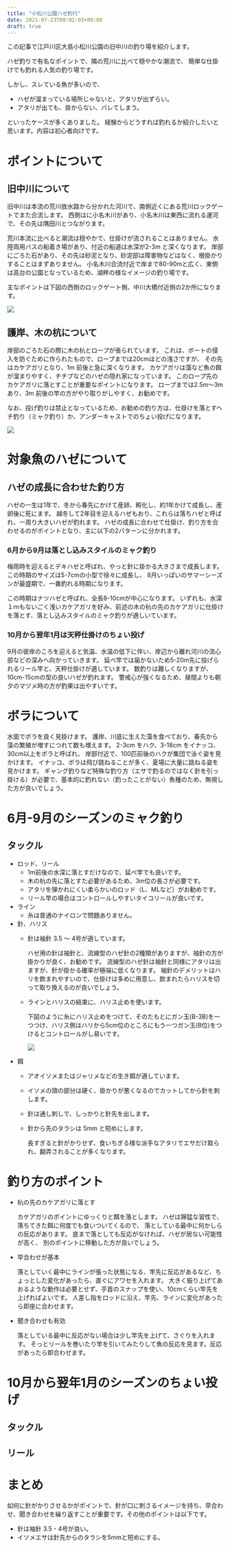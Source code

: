 ```yaml
---
title: "小松川公園ハゼ釣行"
date: 2021-07-23T09:02:03+09:00
draft: true
---
```


この記事で江戸川区大島小松川公園の旧中川の釣り場を紹介します。

ハゼ釣りで有名なポイントで、隣の荒川に比べて穏やかな潮流で、
簡単な仕掛けでも釣れる人気の釣り場です。

しかし、スレている魚が多いので、

* ハゼが溜まっている場所じゃないと、アタリが出ずらい。
* アタリが出ても、掛からない、バレてしまう。
 
といったケースが多くありました。
経験からどうすれば釣れるか紹介したいと思います。内容は初心者向けです。

# ポイントについて

## 旧中川について

旧中川は本流の荒川放水路から分かれた河川で、南側近くにある荒川ロックゲートでまた合流します。
西側はに小名木川があり、小名木川は東西に流れる運河で、その先は隅田川とつながります。

荒川本流に比べると潮流は穏やかで、仕掛けが流されることはありません。
水陸両用バスの船着き場があり、付近の船道は水深が2-3m と深くなります。
岸部にごろた石があり、その先は砂泥となり、砂泥部は障害物などはなく、根掛かりすることはまずありません。
小名木川合流付近で岸まで80-90mと広く、東側は高台の公園となっているため、湖畔の様なイメージの釣り場です。

主なポイントは下図の西側のロックゲート側、中川大橋付近側の2か所になります。

![](2021-07-23-09-55-37.png)

## 護岸、木の杭について

岸部のごろた石の際に木の杭とロープが張られています。
これは、ボートの侵入を防ぐために作られたもので、ロープまでは20cmほどの浅さですが、
その先はカケアガリとなり、1m 前後と急に深くなります。
カケアガリは藻など魚の餌が溜まりやすく、チチブなどのハゼの隠れ家になっています。
このロープ先のカケアガリに落とすことが重要なポイントになります。
ロープまでは2.5m～3mあり、3m 前後の竿の方がやり取りがしやすく、お勧めです。

なお、投げ釣りは禁止となっているため、お勧めの釣り方は、仕掛けを落とすヘチ釣り（ミャク釣り）か、アンダーキャストでのちょい投げになります。

![](2021-07-23-16-55-57.png)

# 対象魚のハゼについて

## ハゼの成長に合わせた釣り方

ハゼの一生は1年で、冬から春先にかけて産卵、孵化し、約1年かけて成長し、産卵後に死にます。
越冬して2年目を迎えるハゼもおり、これらは落ちハゼと呼ばれ、一周り大きいハゼが釣れます。
ハゼの成長に合わせて仕掛け、釣り方を合わせるのがポイントとなり、主に以下の2パターンに分かれます。

### 6月から9月は落とし込みスタイルのミャク釣り

梅雨時を迎えるとデキハゼと呼ばれ、やっと針に掛かる大きさまで成長します。
この時期のサイズは5-7cmの小型で徐々に成長し、
8月いっぱいのサマーシーズンが最盛期で、一番釣れる時期になります。

この時期はナツハゼと呼ばれ、全長8-10cmが中心になります。
いずれも、水深１ｍもないごく浅いカケアガリを好み、前述の木の杭の先のカケアガリに仕掛けを落とす、落とし込みスタイルのミャク釣りが適しいています。

### 10月から翌年1月は天秤仕掛けのちょい投げ

9月の彼岸のころを迎えると気温、水温の低下に伴い、岸辺から離れ河川の流心部などの深みへ向かっていきます。
延べ竿では届かないため5-20m先に投げられるリール竿と、天秤仕掛けが適しています。
数釣りは難しくなりますが、10cm-15cmの型の良いハゼが釣れます。
警戒心が強くなるため、昼間よりも朝夕のマヅメ時の方が釣果は出やすいです。

# ボラについて

水面でボラを良く見掛けます。
護岸、川底に生えた藻を食べており、春先から藻の繁殖が増すにつれて数も増えます。
2-3cm をハク、3-18cm をイナッコ、 30cm以上をボラと呼ばれ、
岸部付近で、100匹前後のハクが集団で泳ぐ姿を見かけます。
イナッコ、ボラは飛び跳ねることが多く、夏場に大量に跳ねる姿を見かけます。
ギャング釣りなど特殊な釣り方（エサで釣るのではなく針を引っ掛ける）が必要で、基本的に釣れない（釣ったことがない）魚種のため、無視した方が良いでしょう。


# 6月-9月のシーズンのミャク釣り

## タックル

* ロッド、リール
  * 1m前後の水深に落とすだけなので、延べ竿でも良いです。
  * 木の杭の先に落とすた必要があるため、3m位の長さが必要です。
  * アタリを弾かれにくい柔らかいのロッド（L、MLなど）がお勧めです。
  * リール竿の場合はコントロールしやすいタイコリールが良いです。
* ライン
  * 糸は普通のナイロンで問題ありません。
* 針、ハリス
  * 針は袖針 3.5 ～ 4号が適しています。

      ハゼ用の針は袖針と、流線型のハゼ針の2種類がありますが、袖針の方が掛かりが良く、お勧めです。
      流線型のハゼ針は袖針と同様にアタリは出ますが、針が掛かる確率が極端に低くなります。
      袖針のデメリットはハリを飲まれやすいので、仕掛けは多めに用意し、飲まれたらハリスを切って取り換えるのが良いでしょう。
  * ラインとハリスの結束に、ハリス止めを使います。
  
    下図のように糸にハリス止めをつけて、そのたもとにガン玉(B-3B)を一つつけ、ハリス側はハリから5cm位のところにもう一つガン玉(B位)をつけるとコントロールがし易いです。

      ![](2021-07-23-10-37-11.png)
* 餌
  * アオイソメまたはジャリメなどの生き餌が適しています。
  * イソメの頭の部分は硬く、掛かりが悪くなるのでカットしてから針を刺します。
  * 針は通し刺しで、しっかりと針先を出します。
  * 針から先のタラシは 5mm と短めにします。

    長すぎると針がかりせず、食いちぎる様な派手なアタリでエサだけ取られ、翻弄されることが多くなります。

# 釣り方のポイント

* 杭の先のカケアガリに落とす

  カケアガリのポイントにゆっくりと餌を落とします。
  ハゼは獰猛な習性で、落ちてきた餌に何度でも食いついてくるので、
  落としている最中に何かしらの反応があります。
  底まで落としても反応がなければ、ハゼが居ない可能性が高く、
  別のポイントに移動した方が良いでしょう。

* 早合わせが基本

  落としていく最中にラインが張った状態になる、竿先に反応があるなど、ちょっとした変化があったら、直ぐにアワセを入れます。
  大きく振り上げてあおるような動作は必要とせず、手首のスナップを使い、10cmくらい竿先を上げればよいです。
  人差し指をロッドに沿え、竿先、ラインに変化があったら即座に合わせます。

* 聞き合わせも有効

  落としている最中に反応がない場合は少し竿先を上げて、さぐりを入れます。
  そっとリールを巻いたり竿を引いてみたりして魚の反応を見ます。反応があったら即合わせます。




# 10月から翌年1月のシーズンのちょい投げ

## タックル

## リール

# まとめ

如何に針がかりさせるかがポイントで、針が口に刺さるイメージを持ち、早合わせ、聞き合わせを繰り返すことが重要です。その他のポイントは以下です。

* 針は袖針 3.5 - 4号が良い。
* イソメエサは針先からのタラシを5mmと短めにする。
